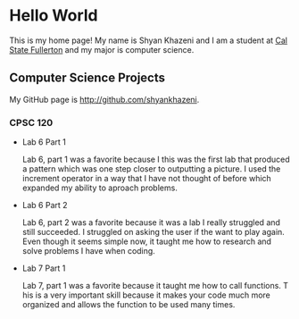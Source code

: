 # Hello World

This is my home page! My name is Shyan Khazeni and I am a student at [Cal State Fullerton](http://www.fullerton.edu/) and my major is computer science.

## Computer Science Projects

My GitHub page is http://github.com/shyankhazeni.

### CPSC 120

* Lab 6 Part 1

    Lab 6, part 1 was a favorite because I this was the first lab that
    produced a pattern which was one step closer to outputting a picture.
    I used the increment operator in a way that I have not thought of before
    which expanded my ability to aproach problems.

* Lab 6 Part 2

    Lab 6, part 2 was a favorite because it was a lab I really struggled and
    still succeeded. I struggled on asking the user if the want to play again.
    Even though it seems simple now, it taught me how to research and solve
    problems I have when coding.

* Lab 7 Part 1

    Lab 7, part 1 was a favorite because it taught me how to call functions.
T   his is a very important skill because it makes your code much more
    organized and allows the function to be used many times. 
